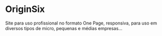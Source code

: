 # OriginSix
 Site para uso profissional no formato One Page, responsiva, para uso em diversos tipos de micro, pequenas e médias empresas...

